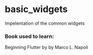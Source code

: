 # basic_widgets

Impelentation of the common widgets

### Book used to learn:

Beginning Flutter by by Marco L. Napoli
